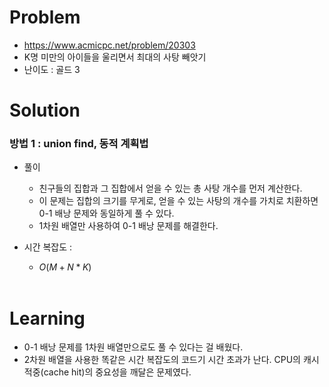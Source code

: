 # Problem
* https://www.acmicpc.net/problem/20303
* K명 미만의 아이들을 울리면서 최대의 사탕 빼앗기
* 난이도 : 골드 3

# Solution

### 방법 1 : union find, 동적 계획법
* 풀이
  * 친구들의 집합과 그 집합에서 얻을 수 있는 총 사탕 개수를 먼저 계산한다.
  * 이 문제는 집합의 크기를 무게로, 얻을 수 있는 사탕의 개수를 가치로 치환하면 0-1 배낭 문제와 동일하게 풀 수 있다.
  * 1차원 배열만 사용하여 0-1 배낭 문제를 해결한다.

* 시간 복잡도 :
  * $O(M+N*K)$
<br></br>

# Learning
* 0-1 배낭 문제를 1차원 배열만으로도 풀 수 있다는 걸 배웠다.
* 2차원 배열을 사용한 똑같은 시간 복잡도의 코드기 시간 초과가 난다. 
CPU의 캐시 적중(cache hit)의 중요성을 깨달은 문제였다.
